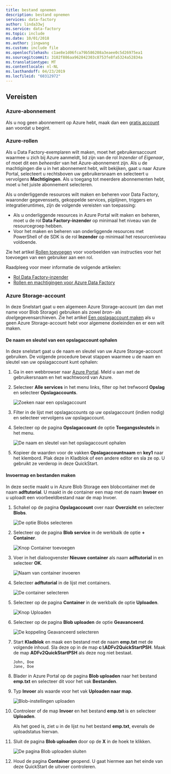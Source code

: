 ```yaml
---
title: bestand opnemen
description: bestand opnemen
services: data-factory
author: linda33wj
ms.service: data-factory
ms.topic: include
ms.date: 10/01/2018
ms.author: jingwang
ms.custom: include file
ms.openlocfilehash: c1ae8e1d06fca79b586208a3eaee0c5d26975ea1
ms.sourcegitcommit: 3102f886aa962842303c8753fe8fa5324a52834a
ms.translationtype: MT
ms.contentlocale: nl-NL
ms.lasthandoff: 04/23/2019
ms.locfileid: "60312972"
---
```

## <a name="prerequisites"></a>Vereisten

### <a name="azure-subscription"></a>Azure-abonnement
Als u nog geen abonnement op Azure hebt, maak dan een [gratis account](https://azure.microsoft.com/free/) aan voordat u begint.

### <a name="azure-roles"></a>Azure-rollen
Als u Data Factory-exemplaren wilt maken, moet het gebruikersaccount waarmee u zich bij Azure aanmeldt, lid zijn van de rol *Inzender* of *Eigenaar*, of moet dit een *beheerder* van het Azure-abonnement zijn. Als u de machtigingen die u in het abonnement hebt, wilt bekijken, gaat u naar Azure Portal, selecteert u rechtsboven uw gebruikersnaam en selecteert u vervolgens **Machtigingen**. Als u toegang tot meerdere abonnementen hebt, moet u het juiste abonnement selecteren. 

Als u onderliggende resources wilt maken en beheren voor Data Factory, waaronder gegevenssets, gekoppelde services, pijplijnen, triggers en integratieruntimes, zijn de volgende vereisten van toepassing:
- Als u onderliggende resources in Azure Portal wilt maken en beheren, moet u de rol **Data Factory-inzender** op minimaal het niveau van de resourcegroep hebben.
- Voor het maken en beheren van onderliggende resources met PowerShell of de SDK is de rol **Inzender** op minimaal het resourceniveau voldoende.

Zie het artikel [Rollen toevoegen](../articles/billing/billing-add-change-azure-subscription-administrator.md) voor voorbeelden van instructies voor het toevoegen van een gebruiker aan een rol.

Raadpleeg voor meer informatie de volgende artikelen:
- [Rol Data Factory-inzender](../articles/role-based-access-control/built-in-roles.md#data-factory-contributor)
- [Rollen en machtigingen voor Azure Data Factory](../articles/data-factory/concepts-roles-permissions.md)

### <a name="azure-storage-account"></a>Azure Storage-account
In deze Snelstart gaat u een algemeen Azure Storage-account (en dan met name voor Blob Storage) gebruiken als zowel *bron-* als *doel*gegevensarchieven. Zie het artikel [Een opslagaccount maken](../articles/storage/common/storage-quickstart-create-account.md) als u geen Azure Storage-account hebt voor algemene doeleinden en er een wilt maken. 

#### <a name="get-the-storage-account-name-and-account-key"></a>De naam en sleutel van een opslagaccount ophalen
In deze snelstart gaat u de naam en sleutel van uw Azure Storage-account gebruiken. De volgende procedure bevat stappen waarmee u de naam en sleutel van uw opslagaccount kunt ophalen: 

1. Ga in een webbrowser naar [Azure Portal](https://portal.azure.com). Meld u aan met de gebruikersnaam en het wachtwoord van Azure. 
2. Selecteer **Alle services** in het menu links, filter op het trefwoord **Opslag** en selecteer **Opslagaccounts**.

   ![Zoeken naar een opslagaccount](media/data-factory-quickstart-prerequisites/search-storage-account.png)
3. Filter in de lijst met opslagaccounts op uw opslagaccount (indien nodig) en selecteer vervolgens uw opslagaccount. 
4. Selecteer op de pagina **Opslagaccount** de optie **Toegangssleutels** in het menu.

   ![De naam en sleutel van het opslagaccount ophalen](media/data-factory-quickstart-prerequisites/storage-account-name-key.png)
5. Kopieer de waarden voor de vakken **Opslagaccountnaam** en **key1** naar het klembord. Plak deze in Kladblok of een andere editor en sla ze op. U gebruikt ze verderop in deze QuickStart.   

#### <a name="create-the-input-folder-and-files"></a>Invoermap en bestanden maken
In deze sectie maakt u in Azure Blob Storage een blobcontainer met de naam **adftutorial**. U maakt in de container een map met de naam **Invoer** en u uploadt een voorbeeldbestand naar de map Invoer. 

1. Schakel op de pagina **Opslagaccount** over naar **Overzicht** en selecteer **Blobs**. 

   ![De optie Blobs selecteren](media/data-factory-quickstart-prerequisites/select-blobs.png)
2. Selecteer op de pagina **Blob service** in de werkbalk de optie **+ Container**. 

   ![Knop Container toevoegen](media/data-factory-quickstart-prerequisites/add-container-button.png)    
3. Voer in het dialoogvenster **Nieuwe container** als naam **adftutorial** in en selecteer **OK**. 

   ![Naam van container invoeren](media/data-factory-quickstart-prerequisites/new-container-dialog.png)
4. Selecteer **adftutorial** in de lijst met containers. 

   ![De container selecteren](media/data-factory-quickstart-prerequisites/select-adftutorial-container.png)
5. Selecteer op de pagina **Container** in de werkbalk de optie **Uploaden**.  

   ![Knop Uploaden](media/data-factory-quickstart-prerequisites/upload-toolbar-button.png)
6. Selecteer op de pagina **Blob uploaden** de optie **Geavanceerd**.

   ![De koppeling Geavanceerd selecteren](media/data-factory-quickstart-prerequisites/upload-blob-advanced.png)
7. Start **Kladblok** en maak een bestand met de naam **emp.txt** met de volgende inhoud. Sla deze op in de map **c:\ADFv2QuickStartPSH**. Maak de map **ADFv2QuickStartPSH** als deze nog niet bestaat.
    
   ```
   John, Doe
   Jane, Doe
   ```    
8. Blader in Azure Portal op de pagina **Blob uploaden** naar het bestand **emp.txt** en selecteer dit voor het vak **Bestanden**. 
9. Typ **Invoer** als waarde voor het vak **Uploaden naar map**. 

    ![Blob-instellingen uploaden](media/data-factory-quickstart-prerequisites/upload-blob-settings.png)    
10. Controleer of de map **Invoer** en het bestand **emp.txt** is en selecteer **Uploaden**.
    
    Als het goed is, ziet u in de lijst nu het bestand **emp.txt**, evenals de uploadstatus hiervan. 
12. Sluit de pagina **Blob uploaden** door op de **X** in de hoek te klikken. 

    ![De pagina Blob uploaden sluiten](media/data-factory-quickstart-prerequisites/close-upload-blob.png)
1. Houd de pagina **Container** geopend. U gaat hiermee aan het einde van deze QuickStart de uitvoer controleren.
